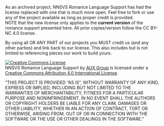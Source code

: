 As an archived project, NNSVS Romance Language Support has had the license replaced with one that is much more open. Feel free to fork or use any of the project available as long as proper credit is provided.
<br/>NOTE that the new license only applies to the **current version** of the romance support presented here. All prior copies/version follow the CC BY-NC 4.0 license.

By using all OR ANY PART of our projects you MUST credit us (and any other parties) and link back to our license. This also includes but is not limited to referencing pieces our work to build yours.


<a rel="license" href="http://creativecommons.org/licenses/by/4.0/"><img alt="Creative Commons License" style="border-width:0" src="https://i.creativecommons.org/l/by/4.0/88x31.png" /></a><br /><span xmlns:dct="http://purl.org/dc/terms/" property="dct:title">NNSVS Romance Language Support</span> by <a xmlns:cc="http://creativecommons.org/ns#" href="https://github.com/DYVAUX/nnsvs-romance-language-support" property="cc:attributionName" rel="cc:attributionURL">AUX Group</a> is licensed under a <a rel="license" href="http://creativecommons.org/licenses/by/4.0/">Creative Commons Attribution 4.0 International License</a>.

“THIS PROJECT IS PROVIDED “AS IS”, WITHOUT WARRANTY OF ANY KIND,
EXPRESS OR IMPLIED, INCLUDING BUT NOT LIMITED TO THE WARRANTIES OF MERCHANTABILITY,
FITNESS FOR A PARTICULAR PURPOSE AND NONINFRINGEMENT.
IN NO EVENT SHALL THE AUTHORS OR COPYRIGHT HOLDERS BE LIABLE FOR ANY CLAIM,
DAMAGES OR OTHER LIABILITY, WHETHER IN AN ACTION OF CONTRACT, TORT OR OTHERWISE,
ARISING FROM, OUT OF OR IN CONNECTION WITH THE SOFTWARE OR THE USE OR OTHER DEALINGS IN THE SOFTWARE.”
